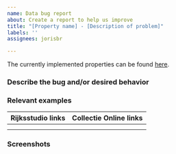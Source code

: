 ```yaml
---
name: Data bug report
about: Create a report to help us improve
title: "[Property name] - [Description of problem]"
labels: ''
assignees: jorisbr

---
```


The currently implemented properties can be found [here](https://github.com/Q42/Rijksmuseum.CollectieOnline.SparqlBook.Issue.Tracking/blob/main/properties.md).

### Describe the bug and/or desired behavior

### Relevant examples

| Rijksstudio links    | Collectie Online links |
| -------- | ------- |
| | |
| | |


### Screenshots

